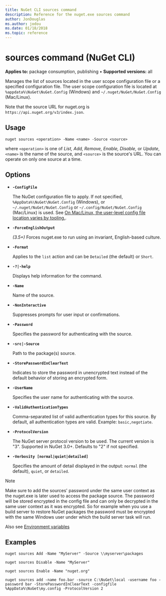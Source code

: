 ```yaml
---
title: NuGet CLI sources command
description: Reference for the nuget.exe sources command
author: JonDouglas
ms.author: jodou
ms.date: 01/18/2018
ms.topic: reference
---
```


# sources command (NuGet CLI)

**Applies to:** package consumption, publishing &bullet; **Supported versions:** all

Manages the list of sources located in the user scope configuration file or a specified configuration file. The user scope configuration file is located at `%appdata%\NuGet\NuGet.Config` (Windows) and `~/.nuget/NuGet/NuGet.Config` (Mac/Linux).

Note that the source URL for nuget.org is `https://api.nuget.org/v3/index.json`.

## Usage

```cli
nuget sources <operation> -Name <name> -Source <source>
```

where `<operation>` is one of *List, Add, Remove, Enable, Disable,* or *Update*, `<name>` is the name of the source, and `<source>` is the source's URL. You can operate on only one source at a time.

## Options

- **`-ConfigFile`**

  The NuGet configuration file to apply. If not specified, `%AppData%\NuGet\NuGet.Config` (Windows), or `~/.nuget/NuGet/NuGet.Config` or `~/.config/NuGet/NuGet.Config` (Mac/Linux) is used. See [On Mac/Linux, the user-level config file location varies by tooling.](../../consume-packages/configuring-nuget-behavior.md#on-maclinux-the-user-level-config-file-location-varies-by-tooling).

- **`-ForceEnglishOutput`**

  *(3.5+)* Forces nuget.exe to run using an invariant, English-based culture.

- **`-Format`**

  Applies to the `list` action and can be `Detailed` (the default) or `Short`.

- **`-?|-help`**

  Displays help information for the command.

- **`-Name`**

  Name of the source.

- **`-NonInteractive`**

  Suppresses prompts for user input or confirmations.

- **`-Password`**

  Specifies the password for authenticating with the source.

- **`-src|-Source`**

  Path to the package(s) source.

- **`-StorePasswordInClearText`**

  Indicates to store the password in unencrypted text instead of the default behavior of storing an encrypted form.

- **`-UserName`**

  Specifies the user name for authenticating with the source.

- **`-ValidAuthenticationTypes`**

  Comma-separated list of valid authentication types for this source. By default, all authentication types are valid. Example: `basic,negotiate`.

- **`-ProtocolVersion`**

  The NuGet server protocol version to be used. The current version is "3". Supported in NuGet 3.0+. Defaults to "2" if not specified.
  
- **`-Verbosity [normal|quiet|detailed]`**

  Specifies the amount of detail displayed in the output: `normal` (the default), `quiet`, or `detailed`.

> [!Note]
> Make sure to add the sources' password under the same user context as the nuget.exe is later used to access the package source. The password will be stored encrypted in the config file and can only be decrypted in the same user context as it was encrypted. So for example when you use a build server to restore NuGet packages the password must be encrypted with the same Windows user under which the build server task will run.

Also see [Environment variables](cli-ref-environment-variables.md)

## Examples

```cli
nuget sources Add -Name "MyServer" -Source \\myserver\packages

nuget sources Disable -Name "MyServer"

nuget sources Enable -Name "nuget.org"

nuget sources add -name foo.bar -source C:\NuGet\local -username foo -password bar -StorePasswordInClearText -configfile %AppData%\NuGet\my.config -ProtocolVersion 2
```
